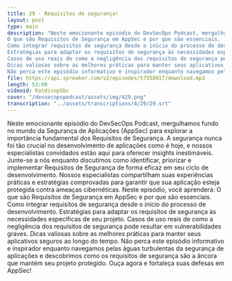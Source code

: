 ```yaml
---
title: 29 - Requisitos de segurança!
layout: post
type: main
description: "Neste emocionante episódio do DevSecOps Podcast, mergulhamos fundo no mundo da Segurança de Aplicações (AppSec) para explorar a importância fundamental dos Requisitos de Segurança. A segurança nunca foi tão crucial no desenvolvimento de aplicações como é hoje, e nossos especialistas convidados estão aqui para oferecer insights inestimáveis. Junte-se a nós enquanto discutimos como identificar, priorizar e implementar Requisitos de Segurança de forma eficaz em seu ciclo de desenvolvimento. Nossos especialistas compartilham suas experiências práticas e estratégias comprovadas para garantir que sua aplicação esteja protegida contra ameaças cibernéticas. Neste episódio, você aprenderá:
O que são Requisitos de Segurança em AppSec e por que são essenciais.
Como integrar requisitos de segurança desde o início do processo de desenvolvimento.
Estratégias para adaptar os requisitos de segurança às necessidades específicas de seu projeto.
Casos de uso reais de como a negligência dos requisitos de segurança pode resultar em vulnerabilidades graves.
Dicas valiosas sobre as melhores práticas para manter seus aplicativos seguros ao longo do tempo.
Não perca este episódio informativo e inspirador enquanto navegamos pelas águas turbulentas da segurança de aplicações e descobrimos como os requisitos de segurança são a âncora que mantém seu projeto protegido. Ouça agora e fortaleça suas defesas em AppSec!"
file: https://api.spreaker.com/v2/episodes/57558017/download.mp3
length: 53:00
videoid: Katdivop5bc
cover: "/devsecopspodcast/assets/img/429.png"
transcription: "../assets/transcriptions/4/29/29.srt"
---
```


Neste emocionante episódio do DevSecOps Podcast, mergulhamos fundo no mundo da Segurança de Aplicações (AppSec) para explorar a importância fundamental dos Requisitos de Segurança. A segurança nunca foi tão crucial no desenvolvimento de aplicações como é hoje, e nossos especialistas convidados estão aqui para oferecer insights inestimáveis. Junte-se a nós enquanto discutimos como identificar, priorizar e implementar Requisitos de Segurança de forma eficaz em seu ciclo de desenvolvimento. Nossos especialistas compartilham suas experiências práticas e estratégias comprovadas para garantir que sua aplicação esteja protegida contra ameaças cibernéticas. Neste episódio, você aprenderá:
O que são Requisitos de Segurança em AppSec e por que são essenciais.
Como integrar requisitos de segurança desde o início do processo de desenvolvimento.
Estratégias para adaptar os requisitos de segurança às necessidades específicas de seu projeto.
Casos de uso reais de como a negligência dos requisitos de segurança pode resultar em vulnerabilidades graves.
Dicas valiosas sobre as melhores práticas para manter seus aplicativos seguros ao longo do tempo.
Não perca este episódio informativo e inspirador enquanto navegamos pelas águas turbulentas da segurança de aplicações e descobrimos como os requisitos de segurança são a âncora que mantém seu projeto protegido. Ouça agora e fortaleça suas defesas em AppSec!